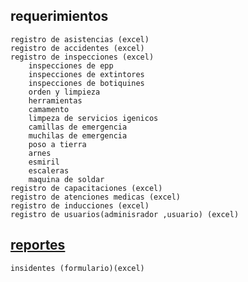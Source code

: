## requerimientos 
    registro de asistencias (excel)
    registro de accidentes (excel)
    registro de inspecciones (excel)
        inspecciones de epp
        inspecciones de extintores
        inspecciones de botiquines 
        orden y limpieza 
        herramientas
        camamento 
        limpeza de servicios igenicos
        camillas de emergencia 
        muchilas de emergencia
        poso a tierra
        arnes 
        esmiril
        escaleras
        maquina de soldar 
    registro de capacitaciones (excel)
    registro de atenciones medicas (excel)
    registro de inducciones (excel)
    registro de usuarios(adminisrador ,usuario) (excel)

## [reportes]()     
    insidentes (formulario)(excel)


